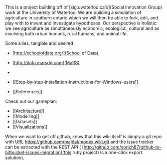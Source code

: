 This is a project building off of [sig.uwaterloo.ca's](Social Innovation Group) work at the Univeristy of Waterloo. We are building a simulation of agriculture in southern ontario which we will then be able to fork, edit, and play with to invent and investigate hypotheses. Our perspective is holistic: we see agriculture as simultaneously economic, ecological, cultural and as involving both urban humans, rural humans, and animal life.

Some allies, tangible and desired
* [http://schoolofdata.org/](School of Data)
* [http://data.marsdd.com](MaRS)
* 


* [[Step-by-step-installation-instructions-for-Windows-users]]
* [[References]]


Check out our gameplan:
* [[Architecture]]
* [[Modelling]]
* [[Datasets]]
* [[Visualizations]]


When we want to get off github, know that this wiki itself is simply a git repo with URL https://github.com/majdal/modex.wiki.git and the issue tracker can be extracted with the REST API ( [http://github.com/sorich87/github-to-bitbucket-issues-migration](this ruby project) is a one-click export solution).